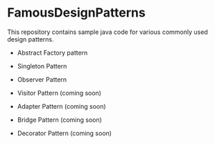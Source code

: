 # FamousDesignPatterns
This repository contains sample java code for various commonly used design patterns.

- Abstract Factory pattern

- Singleton Pattern

- Observer Pattern

- Visitor Pattern (coming soon)

- Adapter Pattern (coming soon)

- Bridge Pattern (coming soon)

- Decorator Pattern (coming soon)